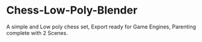 # Chess-Low-Poly-Blender
A simple and Low poly chess set, Export ready for Game Engines, Parenting complete with 2 Scenes.
